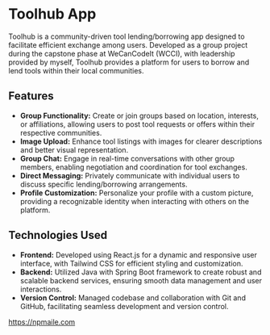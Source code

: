 # Toolhub App

Toolhub is a community-driven tool lending/borrowing app designed to facilitate efficient exchange among users. Developed as a group project during the capstone phase at WeCanCodeIt (WCCI), with leadership provided by myself, Toolhub provides a platform for users to borrow and lend tools within their local communities.

## Features
- **Group Functionality:** Create or join groups based on location, interests, or affiliations, allowing users to post tool requests or offers within their respective communities.
- **Image Upload:** Enhance tool listings with images for clearer descriptions and better visual representation.
- **Group Chat:** Engage in real-time conversations with other group members, enabling negotiation and coordination for tool exchanges.
- **Direct Messaging:** Privately communicate with individual users to discuss specific lending/borrowing arrangements.
- **Profile Customization:** Personalize your profile with a custom picture, providing a recognizable identity when interacting with others on the platform.

## Technologies Used
- **Frontend:** Developed using React.js for a dynamic and responsive user interface, with Tailwind CSS for efficient styling and customization.
- **Backend:** Utilized Java with Spring Boot framework to create robust and scalable backend services, ensuring smooth data management and user interactions.
- **Version Control:** Managed codebase and collaboration with Git and GitHub, facilitating seamless development and version control.

https://npmaile.com
